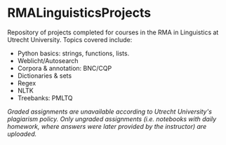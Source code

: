 # RMALinguisticsProjects

Repository of projects completed for courses in the RMA in Linguistics at Utrecht University. Topics covered include:
- Python basics: strings, functions, lists.
- Weblicht/Autosearch
- Corpora & annotation: BNC/CQP
- Dictionaries & sets
- Regex
- NLTK
- Treebanks: PMLTQ

*Graded assignments are unavailable according to Utrecht University's plagiarism policy. Only ungraded assignments (i.e. notebooks with daily homework, where answers were later provided by the instructor) are uploaded.*
